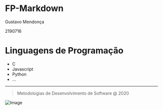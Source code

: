 # FP-Markdown

Gustavo Mendonça

2190716

# Linguagens de Programação

* C
* Javascript
* Python
* ...

---

> Metodologias de Desenvolvimento de Software @ 2020

![Image](https://eduportugal.eu/wp-content/uploads/2017/08/eduportugal_ipleiria_n.jpg)